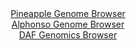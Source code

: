 <div id="Pineapple_Genome_Browser" align="center">
  <a href="https://igv.org/app/?sessionURL=blob:zZJdb9owGEb_i6VWmxQSOyEJiVRNaUeB0g8BpWhUVWQSJ5g6sbEdKEX893nVpt10UrnYNCkXzisnfp7jswcbIhXlNYiBayPfRghYQC35doIrwcgtrogCcYGZIhaQpCCS1BkB8R4UWGk8HV.bL5daCxU7DtWiVeG65LbybFzhV17jrbIzXjkXnDG84BJrLpVzLvGGO7TctLZkgYWwzdme7Ts51tjBTCx5rbgjSF2mW_O_9NcoLUnNK5JWDdP0LUBq8piMuV3gL8lskmQZUWpIdoP8LBkOkgevO533gov59K4_mwaz0wkta6wbSc565232mnAPoyzP8CoiTT.8qvxBcq9OvK.n3RdBJVFnKEQdL_ARDAwYWufk5X_qbB56ZO.1m909n7iX31bDnMzFjbwQbue.0xM75nffbR6CgwUYzxpjAsiWMowRtDwYWL4btH4sUceCMDJ8JKcgfnyygJY4ezbbH_dA74TxBSiybt7UsQCXOZEgbkUQhiiKXL8dtmEUoYO1B41kfw_u5XQchdBNXDdIC8q0kTlPVS2Ujeva3mSFXb4eSdNzR7P.JUO32cuIn8MeWxu0fLLq8nF_9AeaFjCHv12hqfqRTP_EvI8EsfXiWN3E9XqwSujNQzP07ubT0BMjNO56fThvv4unY8oeh6bgssLa7DcT8_rTtw2WFNfaDDZU0QVlVO9mhiLfghi5ntEWZJxx4yGQ5eITtKCFfPj5t57e4enwHQ--">Pineapple Genome Browser</a>
</div>
<div id="Alphonso_Genome_Browser" align="center">
  <a href="https://igv.org/app/?sessionURL=blob:zZJRa9swFIX_i6BlA8e27DiODWF4TdN2zdrizAlNKebGlh01tuRIitM25L9PCxt7WaF52BjoQbpc6Z5z9O1QS4SknKEQOSb2TIyRgeSSbydQNxW5gZpIFBZQSWIgQQoiCMsICneoAKkgicf65lKpRoaWRVXTqYGV3JSuCTW8cgZbaWa8ts54VcGCC1BcSOuzgJZbtGw7W7KApjH1bNf0rBwUWFA1S84ktxrCynSr30t_ldKSMF6TtN5Uih4EpFqP1pibBXyKZpMoy4iU1.TlKh9E11fR1D1P5he9s3lyezlLerPTCS0ZqI0gg_judc3ugq5T..Oxmn.DtXulLoLJEGcn7vD0_LmhgsgB9nHf7Xl20NXBUJaT5__Js170SN_96cVM3OTbE2fUPHXjUf_Wc_pL5a_UfSLfcL43UMWzjSYBZUvhh9g2XLtneE6v82OL.4ZtBzofwSkKHx4NpARkK93.sEPqpdG8IEnWmwM6BuIiJwKFncC2fRwEjtf1u3YQ4L2xQxtR_b1wR0kc.LYTOU4vLWilNMx5KlkjTWDMbLPCLF.PTPNL3ibjajSbrBwxeo7XZ9DEU7eM4vWfKfK0fz368IHa6HsU_RPu3iPEVItjYbu_U5dP.ebr01wNb_n1ajLF0Y0mzxnOSflmQMeFU3BRg9L9uqKPP3lrQVBgShdaKumCVlS9zHSOfItC7LgaW5TximsOkSgXH2zDNrBnf_yNp7t_3H8H">Alphonso Genome Browser</a>
</div>


<div id="DAF_Genomics_Browser" align="center">
  <a href="https://igv.org/app/?sessionURL=blob:tZFra9swFIb_iyD9ZDuWfIsNYbhb0_VCRxPcbC0lnNlyrM2yHEmenYb89wmvY7ALY9CBJCTO5X11ngP6QqViokEJIg4OHIyRhVQl.hXwtqY3wKlCSQm1ohaStKSSNjlFyQGVoDRky2tTWWndqmQ6LaC0t7QRnOXKUZ4Dra1EpytqUm3iAIcn0UCvnFxwk6xhCnVbiUaJKeQ5Vcp2py1ttpsezPE9thlb0g3vas1G1Y0xYYwVTgnGLWsKOvzFyH9QNou9SterdKy_ovuLYp5eXaR33ll2fx6.vs_evV1n4fpkxbYN6E7S.afdfkIWacj7Xdovob4bAs7cSBFeDmLivTk5G1omqZrjCM.8MHAJRkcL1SLvDASUVxIn2LciMrOI79vPVy8IzRSkYCh5eLSQlpB_NukPB6T3rUGFFN11IzULCVlQiRI7dt0IxzEJ_Mh34xgfrQPqZP3CLBfZMo5ckhISOh.BG_2S1eMAjdCvwZcC.VNns_8V1PD.0lvoD6c69W7PM7a9bifkNJU7oS9n7m9BEeP_jx8rheSgTejb8xkL1EaP00b_4OIdH49fAQ--">DAF Genomics Browser</a>
</div>
